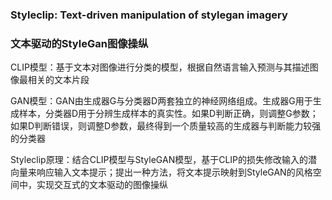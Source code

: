 ### Styleclip: Text-driven manipulation of stylegan imagery

### 文本驱动的StyleGan图像操纵



CLIP模型：基于文本对图像进行分类的模型，根据自然语言输入预测与其描述图像最相关的文本片段

GAN模型：GAN由生成器G与分类器D两套独立的神经网络组成。生成器G用于生成样本，分类器D用于分辨生成样本的真实性。如果D判断正确，则调整G参数；如果D判断错误，则调整D参数，最终得到一个质量较高的生成器与判断能力较强的分类器

Styleclip原理：结合CLIP模型与StyleGAN模型，基于CLIP的损失修改输入的潜向量来响应输入文本提示；提出一种方法，将文本提示映射到StyleGAN的风格空间中，实现交互式的文本驱动的图像操纵
